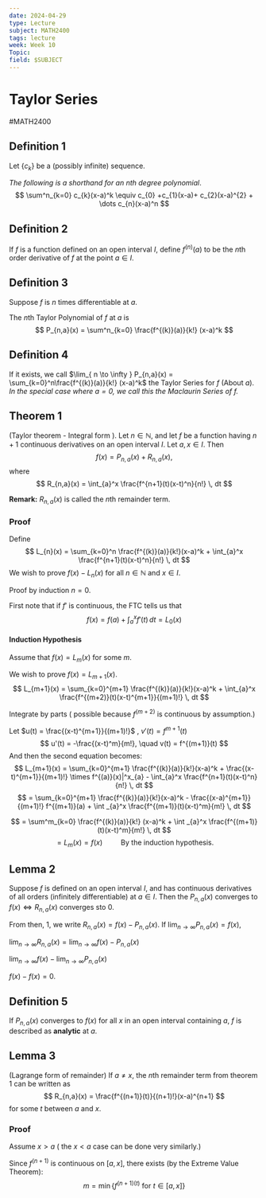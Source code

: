```yaml
---
date: 2024-04-29
type: Lecture
subject: MATH2400
tags: lecture
week: Week 10
Topic: 
field: $SUBJECT
---
```


# Taylor Series
#MATH2400

## Definition 1
Let $\{c_{k}\}$ be a (possibly infinite) sequence.

*The following is a shorthand for an $n$th degree polynomial*.
$$
\sum^n_{k=0} c_{k}(x-a)^k \equiv c_{0} +c_{1}(x-a)+ c_{2}(x-a)^{2} + \dots c_{n}(x-a)^n
$$
## Definition 2
If $f$ is a function defined on an open interval $I$, define $f^{(n)}(a)$ to be the $n$th order derivative of $f$ at the point $a \in I$.

## Definition 3

Suppose $f$ is $n$ times differentiable at $a$. 

The $n$th Taylor Polynomial of $f$ at $a$ is 
$$
P_{n,a}(x) = \sum^n_{k=0} \frac{f^{(k)}(a)}{k!} (x-a)^k
$$

## Definition 4
If it exists, we call $\lim_{ n \to \infty } P_{n,a}(x) = \sum_{k=0}^n\frac{f^{(k)}(a)}{k!} (x-a)^k$ the Taylor Series for $f$ (About $a$).
*In the special case where $a=0$, we call this the Maclaurin Series of $f$.*

## Theorem 1
(Taylor theorem - Integral form ). Let $n \in \mathbb{N}$, and let $f$ be a function having $n+1$ continuous derivatives on an open interval $I$. Let $a,x \in I$. Then
$$
f(x) = P_{n,a}(x) + R_{n,a}(x),
$$
where
$$
R_{n,a}(x) = \int_{a}^x \frac{f^{n+1}(t)(x-t)^n}{n!} \, dt 
$$

**Remark:** $R_{n,a}(x)$ is called the $n$th remainder term.


### Proof

Define
$$
L_{n}(x) = \sum_{k=0}^n \frac{f^{(k)}(a)}{k!}(x-a)^k + \int_{a}^x \frac{f^{n+1}(t)(x-t)^n}{n!} \, dt
$$
We wish to prove $f(x) - L_{n}(x)$ for all $n \in \mathbb{N}$ and $x \in I$.

Proof by induction $n=0$.

First note that if $f'$ is continuous, the FTC tells us that 
$$
f(x) = f(a) + \int _{a}^x f'(t) \, dt = L_{0}(x)
$$

#### Induction Hypothesis
Assume that $f(x) = L_{m}(x)$ for some $m$.

We wish to prove $f(x) = L_{m+1}(x)$.
$$
L_{m+1}(x) = \sum_{k=0}^{m+1} \frac{f^{(k)}(a)}{k!}(x-a)^k + \int_{a}^x \frac{f^{(m+2)}(t)(x-t)^{m+1}}{(m+1)!} \, dt
$$

Integrate by parts ( possible because $f^{(m+2)}$ is continuous by assumption.)

Let $u(t) = \frac{(x-t)^{m+1}}{(m+1)!}$ , $v'(t) = f^{m+1}(t)$
$$
u'(t) = -\frac{(x-t)^m}{m!}, \quad v(t) = f^{(m+1)}(t)
$$
And then the second equation becomes:
$$
L_{m+1}(x) = \sum_{k=0}^{m+1} \frac{f^{(k)}(a)}{k!}(x-a)^k + \frac{(x-t)^{m+1}}{(m+1)!} \times f^{(a)}(x)|^x_{a} - \int_{a}^x \frac{f^{n+1}(t)(x-t)^n}{n!} \, dt
$$
$$
 = \sum_{k=0}^{m+1} \frac{f^{(k)}(a)}{k!}(x-a)^k - \frac{(x-a)^{m+1}}{(m+1)!} f^{(m+1)}(a) + \int _{a}^x \frac{f^{(m+1)}(t)(x-t)^m}{m!} \, dt
$$

 $$
 = \sum^m_{k=0} \frac{f^{(k)}(a)}{k!} (x-a)^k + \int _{a}^x \frac{f^{(m+1)}(t)(x-t)^m}{m!} \, dt
$$
$$
= L_{m}(x) = f(x) \quad \quad \text{ By the induction hypothesis.}
$$

## Lemma 2

Suppose $f$ is defined on an open interval $I$, and has continuous derivatives of all orders (infinitely differentiable) at $a \in I$.
Then the $P_{n,a}(x)$ converges to $f(x) \iff R_{n,a}(x)$ converges sto 0.

From then, $1$, we write $R_{n,a}(x) = f(x) - P_{n,a}(x)$.
If $\lim_{ n \to \infty } P_{n,a}(x) = f(x)$,

$\lim_{ n \to \infty } R_{n,a}(x) = \lim_{ n \to \infty } f(x)- P_{n,a}(x)$

$\lim_{ n \to \infty } f(x)- \lim_{ n \to \infty }P_{n,a}(x)$

$f(x)-f(x) = 0$.


## Definition 5

If $P_{n,a}(x)$ converges to $f(x)$ for all $x$ in an open interval containing $a$, $f$ is described as **analytic** at $a$.


## Lemma 3
(Lagrange form of remainder) If $a \neq x$, the $n$th remainder term from theorem 1 can be written as
$$
R_{n,a}(x) = \frac{f^{(n+1)}(t)}{(n+1)!}(x-a)^{n+1}
$$
for some $t$ between $a$ and $x$.

###  Proof
Assume $x>a$ ( the $x<a$ case can be done very similarly.)

Since $f^{(n+1)}$ is continuous on $[a,x]$, there exists (by the Extreme Value Theorem):
$$
m = \min\{f^{(n+1)(t) }\text{ for } t \in [a,x]\}
$$

